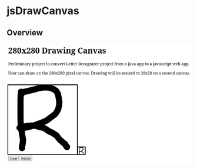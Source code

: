 # jsDrawCanvas

## Overview
![preview](https://raw.githubusercontent.com/talalifer/jsDrawCanvas/main/preview.png)
